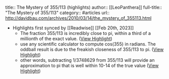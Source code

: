 title:: The Mystery of 355/113 (highlights)
author:: [[LeoPanthera]]
full-title:: "The Mystery of 355/113"
category:: #articles
url:: http://davidbau.com/archives/2010/03/14/the_mystery_of_355113.html

- Highlights first synced by [[Readwise]] [[Feb 20th, 2023]]
	- The fraction 355/113 is incredibly close to pi, within a third of a millionth of the exact value. ([View Highlight](https://read.readwise.io/read/01gft0raxty2jdngzsv2v2frqt))
	- use any scientific calculator to compute cos(355) in radians. The oddball result is due to the freakish closeness of 355/113 to pi. ([View Highlight](https://read.readwise.io/read/01gft0rvf5rc6c4x9twg3hc34k))
	- other words, subtracting 1/3748629 from 355/113 will provide an approximation to pi that is well within 10-14 of the true value ([View Highlight](https://read.readwise.io/read/01gft0t05kjxxr9ryc2y6g8cer))